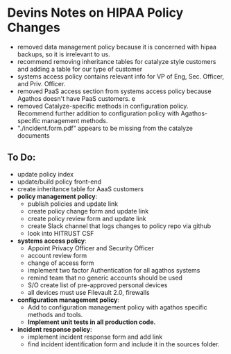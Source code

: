 # Devins Notes on HIPAA Policy Changes

* removed data management policy because it is concerned with hipaa backups, so it is irrelevant to us.
* recommend removing inheritance tables for catalyze style customers and adding a table for our type of customer
* systems access policy contains relevant info for VP of Eng, Sec. Officer, and Priv. Officer.
* removed PaaS access section from systems access policy because Agathos doesn't have PaaS customers.
e
* removed Catalyze-specific methods in configuration policy. Recommend further addition to configuration policy with Agathos-specific management methods.
* "./incident.form.pdf" appears to be missing from the catalyze documents

## To Do:
* update policy index
* update/build policy front-end
* create inheritance table for AaaS customers
* **policy management policy**:
	* publish policies and update link
	* create policy change form and update link
	* create policy review form and update link
	* create Slack channel that logs changes to policy repo via github
	* look into HITRUST CSF
* **systems access policy**:
	* Appoint Privacy Officer and Security Officer
	* account review form
	* change of access form
	* implement two factor Authentication for all agathos systems
	* remind team that no generic accounts should be used
	* S/O create list of pre-approved personal devices
	* all devices must use Filevault 2.0, firewalls
* **configuration management policy**:
	* Add to configuration management policy with agathos specific methods and tools.
	* **Implement unit tests in all production code.**
* **incident response policy**:
	* implement incident response form and add link
	* find incident identification form and include it in the sources folder.
